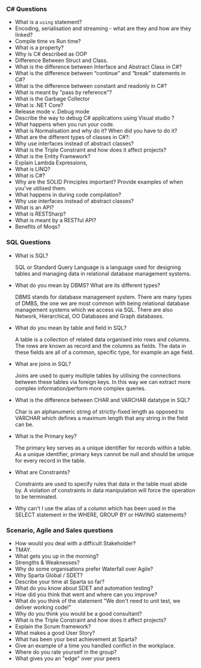 ### C# Questions

- What is a `using` statement?
- Encoding, serialisation and streaming - what are they and how are they linked?
- Compile time vs Run time?
- What is a property?
- Why is C# described as OOP
- Difference Between Struct and Class.
- What is the difference between Interface and Abstract Class in C#?
- What is the difference between “continue” and “break” statements in C#?
- What is the difference between constant and readonly in C#?
- What is meant by "pass by reference"?
- What is the Garbage Collector
- What is .NET Core?
- Release mode v. Debug mode
- Describe the way to debug C# applications using Visual studio ?
- What happens when you run your code.
- What is Normalisation and why do it? When did you have to do it?
- What are the different types of classes in C#?:
- Why use interfaces instead of abstract classes?
- What is the Triple Constraint and how does it affect projects?
- What is the Entity Framework?
- Explain Lambda Expressions,
- What is LINQ?
- What is C#?
- Why are the SOLID Principles important? Provide examples of when you've utilised them.
- What happens in during code compilation?
- Why use interfaces instead of abstract classes?
- What is an API?
- What is RESTSharp?
- What is meant by a RESTful API?
- Benefits of Moqs?

### SQL Questions

- What is SQL?

  SQL or Standard Query Language is a language used for designing tables and managing data in relational database management systems.

- What do you mean by DBMS? What are its different types?

  DBMS stands for database management system. There are many types of DMBS, the one we are most common with being relational database management systems which we access via SQL. There are also Network, Hierarchical, OO Databases and Graph databases. 

- What do you mean by table and field in SQL?

  A table is a collection of related data organised into rows and columns. The rows are known as record and the columns as fields. The data in these fields are all of a common, specific type, for example an age field.

- What are joins in SQL?

  Joins are used to query multiple tables by utilising the connections between these tables via foreign keys. In this way we can extract more complex information/perform more complex queries.

- What is the difference between CHAR and VARCHAR datatype in SQL?

  Char is an alphanumeric string of strictly-fixed length as opposed to VARCHAR which defines a maximum length that any string in the field can be.

- What is the Primary key?

  The primary key serves as a unique identifier for records within a table. As a unique identifier, primary keys cannot be null and should be unique for every record in the table.

- What are Constraints?

  Constraints are used to specify rules that data in the table must abide by. A violation of constraints in data manipulation will force the operation to be terminated.

- Why can't I use the alias of a column which has been used in the SELECT statement in the WHERE, GROUP BY or HAVING statements?

### Scenario, Agile and Sales questions

- How would you deal with a difficult Stakeholder?
- TMAY.
- What gets you up in the morning?
- Strengths & Weaknesses?
- Why do some organisations prefer Waterfall over Agile?
- Why Sparta Global / SDET?
- Describe your time at Sparta so far?
- What do you know about SDET and automation testing?
- How did you think that went and where can you improve?
- What do you think of the statement "We don't need to unit test, we deliver working code!"
- Why do you think you would be a good consultant?
- What is the Triple Constraint and how does it affect projects?
- Explain the Scrum framework?
- What makes a good User Story?
- What has been your best achievement at Sparta?
- Give an example of a time you handled conflict in the workplace.
- Where do you rate yourself in the group?
- What gives you an "edge" over your peers

